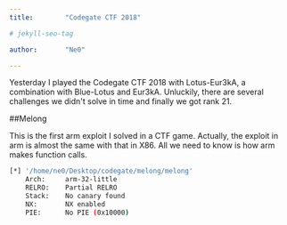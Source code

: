 ```yaml
---
title:        "Codegate CTF 2018"

# jekyll-seo-tag

author:       "Ne0"

---
```


Yesterday I played the Codegate CTF 2018 with Lotus-Eur3kA, a combination with Blue-Lotus and Eur3kA. Unluckily, there are several challenges we didn't solve in time and finally we got rank 21.

##Melong

This is the first arm exploit I solved in a CTF game. Actually, the exploit in arm is almost the same with that in X86. All we need to know is how arm makes function calls.  
```bash
[*] '/home/ne0/Desktop/codegate/melong/melong'
    Arch:     arm-32-little
    RELRO:    Partial RELRO
    Stack:    No canary found
    NX:       NX enabled
    PIE:      No PIE (0x10000)
```
